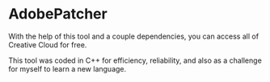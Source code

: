 # AdobePatcher
With the help of this tool and a couple dependencies, you can access all of Creative Cloud for free.

This tool was coded in C++ for efficiency, reliability, and also as a challenge for myself to learn a new language.
